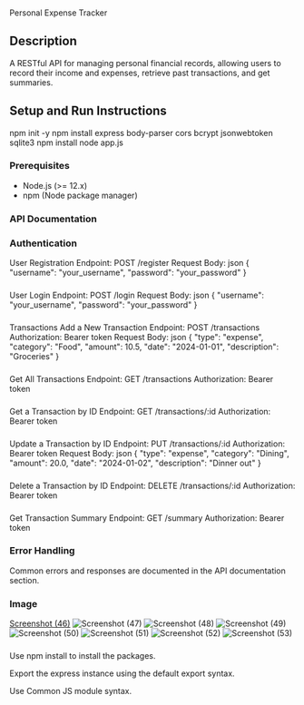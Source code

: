 ###
Personal Expense Tracker 

## Description
A RESTful API for managing personal financial records, allowing users to record their income and expenses, retrieve past transactions, and get summaries.

## Setup and Run Instructions
npm init -y
npm install express body-parser cors bcrypt jsonwebtoken sqlite3
npm install
node app.js

### Prerequisites
- Node.js (>= 12.x)
- npm (Node package manager)

### API Documentation
### Authentication
User Registration
Endpoint: POST /register
Request Body:
json
{
    "username": "your_username",
    "password": "your_password"
}
###
User Login
Endpoint: POST /login
Request Body:
json
{
    "username": "your_username",
    "password": "your_password"
}
###
Transactions
Add a New Transaction
Endpoint: POST /transactions
Authorization: Bearer token
Request Body:
json
{
    "type": "expense",
    "category": "Food",
    "amount": 10.5,
    "date": "2024-01-01",
    "description": "Groceries"
}
###
Get All Transactions
Endpoint: GET /transactions
Authorization: Bearer token
###
Get a Transaction by ID
Endpoint: GET /transactions/:id
Authorization: Bearer token
###
Update a Transaction by ID
Endpoint: PUT /transactions/:id
Authorization: Bearer token
Request Body:
json
{
    "type": "expense",
    "category": "Dining",
    "amount": 20.0,
    "date": "2024-01-02",
    "description": "Dinner out"
}
###
Delete a Transaction by ID
Endpoint: DELETE /transactions/:id
Authorization: Bearer token
###
Get Transaction Summary
Endpoint: GET /summary
Authorization: Bearer token

### Error Handling
Common errors and responses are documented in the API documentation section.

### Image

[Screenshot (46)](https://github.com/user-attachments/assets/47c8bd48-b8e6-4782-9007-3cde9b1e251c)
![Screenshot (47)](https://github.com/user-attachments/assets/9fcb5df3-5b74-480e-9b72-82ae71f5ab40)
![Screenshot (48)](https://github.com/user-attachments/assets/a642e779-576e-446d-bfa8-856737670cef)
![Screenshot (49)](https://github.com/user-attachments/assets/44cf510e-1894-4062-bdae-235a16e1f328)
![Screenshot (50)](https://github.com/user-attachments/assets/654ee37b-9c63-4756-8819-65a5caa79043)
![Screenshot (51)](https://github.com/user-attachments/assets/8f1402cc-6bee-48c1-b71f-993c804376b4)
![Screenshot (52)](https://github.com/user-attachments/assets/cd079c29-15e0-4a04-8fe1-f1e4b5b52b0a)
![Screenshot (53)](https://github.com/user-attachments/assets/b1fe1b77-99e7-4cd0-ac76-9eefe175f7b8)


###
Use npm install to install the packages.

Export the express instance using the default export syntax.

Use Common JS module syntax.


